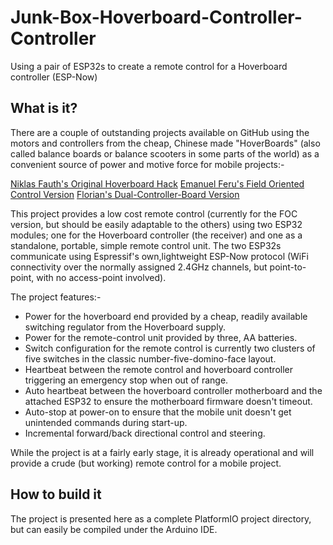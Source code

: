 # Junk-Box-Hoverboard-Controller-Controller
Using a pair of ESP32s to create a remote control for a Hoverboard controller (ESP-Now)

## What is it?
There are a couple of outstanding projects available on GitHub using the motors and controllers from the cheap, Chinese made "HoverBoards" (also called balance boards or balance scooters in some parts of the world) as a convenient source of power and motive force for mobile projects:-

[Niklas Fauth's Original Hoverboard Hack](https://github.com/NiklasFauth/hoverboard-firmware-hack)
[Emanuel Feru's Field Oriented Control Version](https://github.com/EmanuelFeru/hoverboard-firmware-hack-FOC)
[Florian's Dual-Controller-Board Version](https://github.com/flo199213/Hoverboard-Firmware-Hack-Gen2)

This project provides a low cost remote control (currently for the FOC version, but should be easily adaptable to the others) using two ESP32 modules; one for the Hoverboard controller (the receiver) and one as a standalone, portable, simple remote control unit.  The two ESP32s communicate using Espressif's own,lightweight ESP-Now protocol (WiFi connectivity over the normally assigned 2.4GHz channels, but point-to-point, with no access-point involved).

The project features:-
- Power for the hoverboard end provided by a cheap, readily available switching regulator from the Hoverboard supply.
- Power for the remote-control unit provided by three, AA batteries.
- Switch configuration for the remote control is currently two clusters of five switches in the classic number-five-domino-face layout.
- Heartbeat between the remote control and hoverboard controller triggering an emergency stop when out of range.
- Auto heartbeat between the hoverboard controller motherboard and the attached ESP32 to ensure the motherboard firmware doesn't timeout.
- Auto-stop at power-on to ensure that the mobile unit doesn't get unintended commands during start-up.
- Incremental forward/back directional control and steering.

While the project is at a fairly early stage, it is already operational and will provide a crude (but working) remote control for a mobile project.

## How to build it
The project is presented here as a complete PlatformIO project directory, but can easily be compiled under the Arduino IDE.


